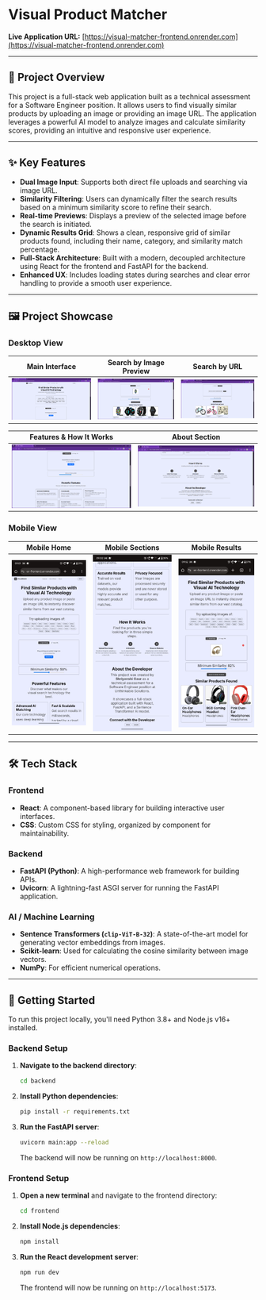 # Visual Product Matcher

**Live Application URL:** [https://visual-matcher-frontend.onrender.com](https://visual-matcher-frontend.onrender.com)         

---

## 📝 Project Overview

This project is a full-stack web application built as a technical assessment for a Software Engineer position. It allows users to find visually similar products by uploading an image or providing an image URL. The application leverages a powerful AI model to analyze images and calculate similarity scores, providing an intuitive and responsive user experience.

---

## ✨ Key Features

* **Dual Image Input**: Supports both direct file uploads and searching via image URL.
* **Similarity Filtering**: Users can dynamically filter the search results based on a minimum similarity score to refine their search.
* **Real-time Previews**: Displays a preview of the selected image before the search is initiated.
* **Dynamic Results Grid**: Shows a clean, responsive grid of similar products found, including their name, category, and similarity match percentage.
* **Full-Stack Architecture**: Built with a modern, decoupled architecture using React for the frontend and FastAPI for the backend.
* **Enhanced UX**: Includes loading states during searches and clear error handling to provide a smooth user experience.

---

## 🖼️ Project Showcase

### Desktop View
| Main Interface | Search by Image Preview | Search by URL |
| :---: | :---: | :---: |
| ![Main Interface](working_ss/image1.png) | ![Search by Image Preview](working_ss/image4.png) | ![Search by URL](working_ss/image5.png) |

| Features & How It Works | About Section |
| :---: | :---: |
| ![Features & How It Works](working_ss/image2.png) | ![About Section](working_ss/image3.png) |

### Mobile View
| Mobile Home | Mobile Sections | Mobile Results |
| :---: | :---: | :---: |
| ![Mobile Home](working_ss/mobile1.jpg) | ![Mobile Sections](working_ss/mobile2.jpg) | ![Mobile Results](working_ss/mobile3.jpg) |

---

## 🛠️ Tech Stack

### Frontend
* **React**: A component-based library for building interactive user interfaces.
* **CSS**: Custom CSS for styling, organized by component for maintainability.

### Backend
* **FastAPI (Python)**: A high-performance web framework for building APIs.
* **Uvicorn**: A lightning-fast ASGI server for running the FastAPI application.

### AI / Machine Learning
* **Sentence Transformers (`clip-ViT-B-32`)**: A state-of-the-art model for generating vector embeddings from images.
* **Scikit-learn**: Used for calculating the cosine similarity between image vectors.
* **NumPy**: For efficient numerical operations.

---

## 🚀 Getting Started

To run this project locally, you'll need Python 3.8+ and Node.js v16+ installed.

### Backend Setup

1.  **Navigate to the backend directory**:
    ```bash
    cd backend
    ```
2.  **Install Python dependencies**:
    ```bash
    pip install -r requirements.txt
    ```
3.  **Run the FastAPI server**:
    ```bash
    uvicorn main:app --reload
    ```
    The backend will now be running on `http://localhost:8000`.

### Frontend Setup

1.  **Open a new terminal** and navigate to the frontend directory:
    ```bash
    cd frontend
    ```
2.  **Install Node.js dependencies**:
    ```bash
    npm install
    ```
3.  **Run the React development server**:
    ```bash
    npm run dev
    ```
    The frontend will now be running on `http://localhost:5173`.
